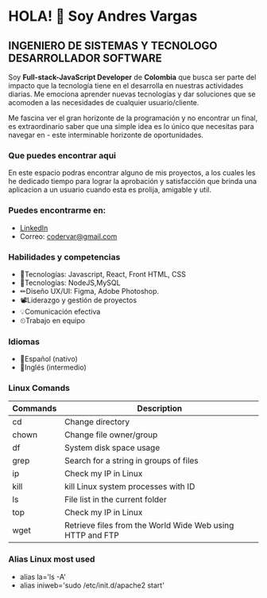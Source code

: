 # HOLA! 👋 Soy Andres Vargas #
## INGENIERO DE SISTEMAS Y TECNOLOGO DESARROLLADOR SOFTWARE ##
  Soy **Full-stack-JavaScript Developer**  de  **Colombia**  que busca ser parte del impacto que la tecnología tiene en el desarrolla en nuestras actividades diarias. Me   emociona aprender nuevas tecnologías y dar soluciones que se acomoden a las necesidades de cualquier usuario/cliente.

  Me fascina ver el gran horizonte de la programación y no encontrar un final, es extraordinario saber que una simple idea es lo único que necesitas para navegar en  -   este interminable horizonte de oportunidades.

### Que puedes encontrar aqui
  En este espacio podras encontrar alguno de mis proyectos, a los cuales les he dedicado tiempo para lograr la aprobación y satisfacción que brinda una aplicacion a un   usuario cuando esta es prolija, amigable y util.

### Puedes encontrarme en:
- [LinkedIn](https://www.linkedin.com/in/codervar)
- Correo: codervar@gmail.com

### Habilidades y competencias
- 🚧Tecnologías: Javascript, React, Front HTML, CSS
- 🚧Tecnologías: NodeJS,MySQL
- ✏Diseño UX/UI: Figma, Adobe Photoshop.
- 📽Liderazgo y gestión de proyectos
- 💡Comunicación efectiva
- ⏲Trabajo en equipo


### Idiomas
- 🥇Español (nativo)
- 🥈Inglés (intermedio)

                         
### Linux Comands
| Commands | Description                                                    | 
|----------|----------------------------------------------------------------|
| cd       | Change directory                                               |  
| chown    | Change file owner/group                                        | 
| df       | System disk space usage                                        | 
| grep     | Search for a string in groups of files                         | 
| ip       | Check my IP in Linux                                           | 
| kill     | kill Linux system processes with ID                            |  
| ls       | File list in the current folder                                | 
| top      | Check my IP in Linux                                           | 
| wget     | Retrieve files from the World Wide Web using HTTP and FTP      |


### Alias Linux most used
- alias la='ls -A'
- alias iniweb='sudo /etc/init.d/apache2 start'
